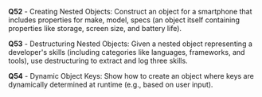 **Q52** - Creating Nested Objects: Construct an object for a smartphone that includes properties for make, model, specs (an object itself containing properties like storage, screen size, and battery life).

**Q53** - Destructuring Nested Objects: Given a nested object representing a developer's skills (including categories like languages, frameworks, and tools), use destructuring to extract and log three skills.

**Q54** - Dynamic Object Keys: Show how to create an object where keys are dynamically determined at runtime (e.g., based on user input).